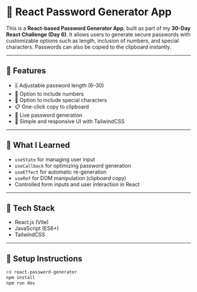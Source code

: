 # 🔐 React Password Generator App

This is a **React-based Password Generator App**, built as part of my **30-Day React Challenge (Day 6)**. It allows users to generate secure passwords with customizable options such as length, inclusion of numbers, and special characters. Passwords can also be copied to the clipboard instantly.

---

## 🚀 Features

- 🎚️ Adjustable password length (6–30)
- 🔢 Option to include numbers
- 🔣 Option to include special characters
- 📋 One-click copy to clipboard
- 🧪 Live password generation
- 🎨 Simple and responsive UI with TailwindCSS

---

## 🧠 What I Learned

- `useState` for managing user input
- `useCallback` for optimizing password generation
- `useEffect` for automatic re-generation
- `useRef` for DOM manipulation (clipboard copy)
- Controlled form inputs and user interaction in React

---

## 📂 Tech Stack

- React.js (Vite)
- JavaScript (ES6+)
- TailwindCSS

---

## 🔧 Setup Instructions

```bash
cd react-password-generator
npm install
npm run dev
```

